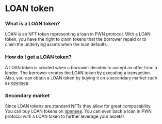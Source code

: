 # LOAN token

### What is a LOAN token?

LOAN is an NFT token representing a loan in PWN protocol. With a LOAN token, you have the right to claim tokens that the borrower repaid or to claim the underlying assets when the loan defaults.

### How do I get a LOAN token?

A LOAN token is created when a borrower decides to accept an offer from a lender. The borrower creates the LOAN token by executing a transaction. Also, you can obtain a LOAN token by buying it on a secondary market such as [opensea](https://opensea.io/collection/pwn-deed).

### Secondary market

Since LOAN tokens are standard NFTs they allow for great composability. You can buy LOAN tokens on [opensea](https://opensea.io/collection/pwn-deed). You can even back a loan in PWN protocol with a LOAN token to further leverage your assets!
